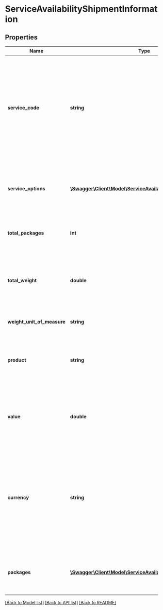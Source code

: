 # ServiceAvailabilityShipmentInformation

## Properties
Name | Type | Description | Notes
------------ | ------------- | ------------- | -------------
**service_code** | **string** | Service Code&lt;br /&gt;Must be a valid system service code OR a customer mapped service code.&lt;br /&gt;If service code is not supplied a list of all available service options will be returned, otherwise only information about the service requested will be returned. | [optional] 
**service_options** | [**\Swagger\Client\Model\ServiceAvailabilityServiceOptions**](ServiceAvailabilityServiceOptions.md) | Service Options&lt;br /&gt;Specify any service requirements such as format required or enhancements required. | [optional] 
**total_packages** | **int** | Number of Packages&lt;br /&gt;The total number of packages. | 
**total_weight** | **double** | Total Weight&lt;br /&gt;The total weight of the shipment including packaging. Validated againt package weight.&lt;br /&gt;Min weight: 1 gram. | 
**weight_unit_of_measure** | **string** | Weight Unit of Measure | [optional] [default to 'KG']
**product** | **string** | Shipment/Product type being shipped&lt;br /&gt;            &lt;br /&gt;**DOX** - Documents Only&lt;br /&gt;**NDX** - All other shipment product types | [optional] [default to 'NDX']
**value** | **double** | Total Shipment Value&lt;br /&gt;Required for Non-Document International and BFPO Shipments.&lt;br /&gt;Ignored for Documents Only shipments. | [optional] 
**currency** | **string** | Currency&lt;br /&gt;This currency will be used for all values across the shipment request.&lt;br /&gt;3 digit ISO Currency Code.&lt;br /&gt;Required for Non-Document International and BFPO Shipments, or when value is provided.&lt;br /&gt;Ignored for Documents Only shipments. | [optional] 
**packages** | [**\Swagger\Client\Model\ServiceAvailabilityShipmentPackage[]**](ServiceAvailabilityShipmentPackage.md) | Shipment Packages&lt;br /&gt;The packages in the shipment.&lt;br /&gt;Required if TotalPackages is more than 1. | [optional] 

[[Back to Model list]](../README.md#documentation-for-models) [[Back to API list]](../README.md#documentation-for-api-endpoints) [[Back to README]](../README.md)


